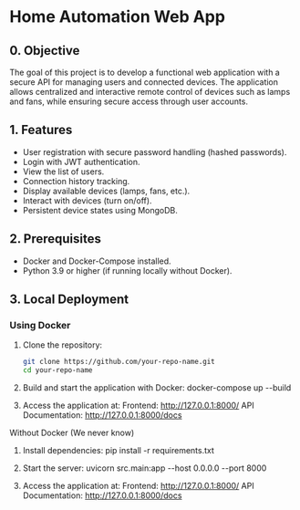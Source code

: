 # Home Automation Web App

## 0. Objective
The goal of this project is to develop a functional web application with a secure API for managing users and connected devices. The application allows centralized and interactive remote control of devices such as lamps and fans, while ensuring secure access through user accounts.

## 1. Features
- User registration with secure password handling (hashed passwords).
- Login with JWT authentication.
- View the list of users.
- Connection history tracking.
- Display available devices (lamps, fans, etc.).
- Interact with devices (turn on/off).
- Persistent device states using MongoDB.

## 2. Prerequisites
- Docker and Docker-Compose installed.
- Python 3.9 or higher (if running locally without Docker).

## 3. Local Deployment
### Using Docker
1. Clone the repository:
   ```bash
   git clone https://github.com/your-repo-name.git
   cd your-repo-name
2. Build and start the application with Docker:
   docker-compose up --build

3. Access the application at:
Frontend: http://127.0.0.1:8000/
API Documentation: http://127.0.0.1:8000/docs

Without Docker (We never know)

1. Install dependencies:
pip install -r requirements.txt

2. Start the server:
uvicorn src.main:app --host 0.0.0.0 --port 8000

3. Access the application at:
Frontend: http://127.0.0.1:8000/
API Documentation: http://127.0.0.1:8000/docs
   

